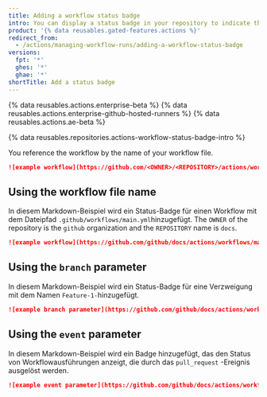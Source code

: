 ```yaml
---
title: Adding a workflow status badge
intro: You can display a status badge in your repository to indicate the status of your workflows.
product: '{% data reusables.gated-features.actions %}'
redirect_from:
  - /actions/managing-workflow-runs/adding-a-workflow-status-badge
versions:
  fpt: '*'
  ghes: '*'
  ghae: '*'
shortTitle: Add a status badge
---
```


{% data reusables.actions.enterprise-beta %}
{% data reusables.actions.enterprise-github-hosted-runners %}
{% data reusables.actions.ae-beta %}

{% data reusables.repositories.actions-workflow-status-badge-intro %}

You reference the workflow by the name of your workflow file.

```markdown
![example workflow](https://github.com/<OWNER>/<REPOSITORY>/actions/workflows/<WORKFLOW_FILE>/badge.svg)
```
## Using the workflow file name

In diesem Markdown-Beispiel wird ein Status-Badge für einen Workflow mit dem Dateipfad `.github/workflows/main.yml`hinzugefügt. The `OWNER` of the repository is the `github` organization and the `REPOSITORY` name is `docs`.

```markdown
![example workflow](https://github.com/github/docs/actions/workflows/main.yml/badge.svg)
```

## Using the `branch` parameter

In diesem Markdown-Beispiel wird ein Status-Badge für eine Verzweigung mit dem Namen `Feature-1-`hinzugefügt.

```markdown
![example branch parameter](https://github.com/github/docs/actions/workflows/main.yml/badge.svg?branch=feature-1)
```

## Using the `event` parameter

In diesem Markdown-Beispiel wird ein Badge hinzugefügt, das den Status von Workflowausführungen anzeigt, die durch das `pull_request` -Ereignis ausgelöst werden.

```markdown
![example event parameter](https://github.com/github/docs/actions/workflows/main.yml/badge.svg?event=pull_request)
```
